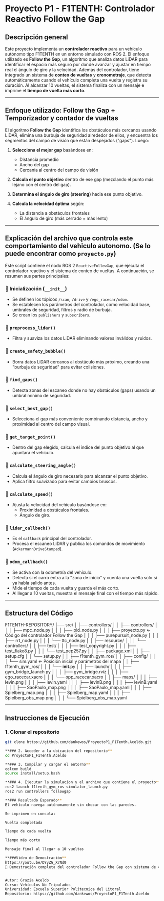# Proyecto P1 - F1TENTH: Controlador Reactivo Follow the Gap

## Descripción general

Este proyecto implementa un **controlador reactivo** para un vehículo autónomo tipo F1TENTH en un entorno simulado con ROS 2. El enfoque utilizado es **Follow the Gap**, un algoritmo que analiza datos LiDAR para identificar el espacio más seguro por donde avanzar y ajustar en tiempo real el ángulo de giro y la velocidad. Además del controlador, tiene integrado un sistema de **conteo de vueltas** y **cronometraje**, que detecta automáticamente cuando el vehículo completa una vuelta y registra su duración. Al alcanzar 10 vueltas, el sistema finaliza con un mensaje e imprime el **tiempo de vuelta más corto**.

---

## Enfoque utilizado: Follow the Gap + Temporizador y contador de vueltas

El algoritmo **Follow the Gap** identifica los obstáculos más cercanos usando LiDAR, elimina una burbuja de seguridad alrededor de ellos, y encuentra los segmentos del campo de visión que están despejados ("gaps"). Luego:

1. **Selecciona el mejor gap** basándose en:
   - Distancia promedio
   - Ancho del gap
   - Cercanía al centro del campo de visión

2. **Calcula el punto objetivo** dentro de ese gap (mezclando el punto más lejano con el centro del gap).

3. **Determina el ángulo de giro (steering)** hacia ese punto objetivo.

4. **Calcula la velocidad óptima** según:
   - La distancia a obstáculos frontales
   - El ángulo de giro (más cerrado = más lento)

---

## Explicación del archivo que controla este comportamiento del vehiculo autonomo. (Se lo puede encontrar como `proyecto.py`)

Este script contiene el nodo ROS 2 `ReactiveFollowGap`, que ejecuta el controlador reactivo y el sistema de conteo de vueltas. A continuación, se resumen sus partes principales:

### 🔹 Inicialización (`__init__`)
- Se definen los tópicos `/scan`, `/drive` y `/ego_racecar/odom`.
- Se establecen los parámetros del controlador, como velocidad base, umbrales de seguridad, filtros y radio de burbuja.
- Se crean los `publishers` y `subscribers`.

### 🔹 `preprocess_lidar()`
- Filtra y suaviza los datos LiDAR eliminando valores inválidos y ruidos.

### 🔹 `create_safety_bubble()`
- Borra datos LiDAR cercanos al obstáculo más próximo, creando una "burbuja de seguridad" para evitar colisiones.

### 🔹 `find_gaps()`
- Detecta zonas del escaneo donde no hay obstáculos (gaps) usando un umbral mínimo de seguridad.

### 🔹 `select_best_gap()`
- Selecciona el gap más conveniente combinando distancia, ancho y proximidad al centro del campo visual.

### 🔹 `get_target_point()`
- Dentro del gap elegido, calcula el índice del punto objetivo al que apuntará el vehículo.

### 🔹 `calculate_steering_angle()`
- Calcula el ángulo de giro necesario para alcanzar el punto objetivo.
- Aplica filtro suavizado para evitar cambios bruscos.

### 🔹 `calculate_speed()`
- Ajusta la velocidad del vehículo basándose en:
  - Proximidad a obstáculos frontales.
  - Ángulo de giro.

### 🔹 `lidar_callback()`
- Es el `callback` principal del controlador.
- Procesa el escaneo LiDAR y publica los comandos de movimiento (`AckermannDriveStamped`).

### 🔹 `odom_callback()`
- Se activa con la odometría del vehículo.
- Detecta si el carro entra a la "zona de inicio" y cuenta una vuelta solo si ya había salido antes.
- Mide el tiempo de cada vuelta y guarda el más corto.
- Al llegar a 10 vueltas, muestra el mensaje final con el tiempo más rápido.

---

## Estructura del Código

F1TENTH-REPOSITORY/
├── src/
│   ├── controllers/
│   │   ├── controllers/
│   │   │   ├── mpc_node.py
│   │   │   ├── pid_node.py
│   │   │   ├── proyecto.py         ← Código del controlador Follow the Gap
│   │   │   ├── purepursuit_node.py
│   │   │   ├── rrt_node.py
│   │   │   └── ttc_node.py
│   │   ├── resource/
│   │   │   └── controllers/
│   │   ├── test/
│   │   │   ├── test_copyright.py
│   │   │   ├── test_flake8.py
│   │   │   └── test_pep257.py
│   │   ├── package.xml
│   │   ├── setup.cfg
│   │   └── setup.py
│
│   ├── f1tenth_gym_ros/
│   │   ├── config/
│   │   │   └── sim.yaml             ← Posición inicial y parámetros del mapa
│   │   ├── f1tenth_gym_ros/
│   │   │   └── __init__.py
│   │   ├── launch/
│   │   │   ├── gym_bridge_launch.py
│   │   │   ├── gym_bridge.rviz
│   │   │   ├── ego_racecar.xacro
│   │   │   └── opp_racecar.xacro
│   │   ├── maps/
│   │   │   ├── levin.png
│   │   │   ├── levin.yaml
│   │   │   ├── levinB.png
│   │   │   ├── levinB.yaml
│   │   │   ├── SaoPaulo_map.png
│   │   │   ├── SaoPaulo_map.yaml
│   │   │   ├── Spielberg_map.png
│   │   │   ├── Spielberg_map.yaml
│   │   │   ├── Spielberg_obs_map.png
│   │   │   └── Spielberg_obs_map.yaml

---

## Instrucciones de Ejecución

### 1. Clonar el repositorio

```bash
git clone https://github.com/dankewos/ProyectoP1_F1Tenth.Aceldo.git

**### 2. Acceder a la ubicacion del repositorio**
cd ProyectoP1_F1Tenth.Aceldo

**### 3. Compilar y cargar el entorno**
colcon build
source install/setup.bash

**### 4. Ejecutar la simulacion y el archivo que contiene el proyecto**
ros2 launch f1tenth_gym_ros simulator_launch.py
ros2 run controllers followgap

**### Resultado Esperado**
El vehículo navega autónomamente sin chocar con las paredes.

Se imprimen en consola:

Vuelta completada

Tiempo de cada vuelta

Tiempo más corto

Mensaje final al llegar a 10 vueltas

**###Video de Demostración**
https://youtu.be/DYyZG_X7Nd0
🎥 Demostración completa del controlador Follow the Gap con sistema de conteo de vueltas y temporizador en el simulador F1TENTH.


Autor: Grazia Aceldo
Curso: Vehículos No Tripulados
Universidad: Escuela Superior Politecnica del Litoral
Repositorio: https://github.com/dankewos/ProyectoP1_F1Tenth.Aceldo
